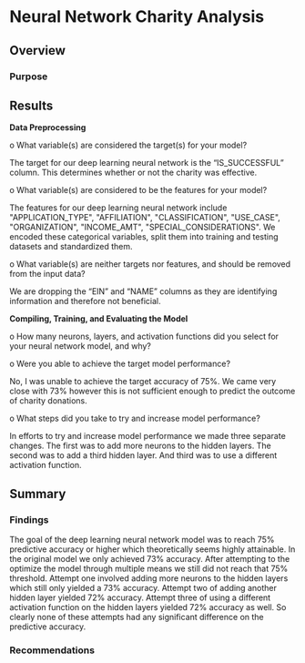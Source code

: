 # Neural Network Charity Analysis
## Overview
### Purpose


## Results
**Data Preprocessing**

o	What variable(s) are considered the target(s) for your model?

The target for our deep learning neural network is the “IS_SUCCESSFUL” column. This determines whether or not the charity was effective. 

o	What variable(s) are considered to be the features for your model?

The features for our deep learning neural network include "APPLICATION_TYPE", "AFFILIATION", "CLASSIFICATION", "USE_CASE", "ORGANIZATION", "INCOME_AMT", "SPECIAL_CONSIDERATIONS". We encoded these categorical variables, split them into training and testing datasets and standardized them. 

o	What variable(s) are neither targets nor features, and should be removed from the input data? 

We are dropping the “EIN” and “NAME” columns as they are identifying information and therefore not beneficial.


**Compiling, Training, and Evaluating the Model**

o	How many neurons, layers, and activation functions did you select for your neural network model, and why?

o	Were you able to achieve the target model performance?

No, I was unable to achieve the target accuracy of 75%. We came very close with 73% however this is not sufficient enough to predict the outcome of charity donations.

o	What steps did you take to try and increase model performance? 

In efforts to try and increase model performance we made three separate changes. The first was to add more neurons to the hidden layers. The second was to add a third hidden layer. And third was to use a different activation function. 


## Summary
### Findings
The goal of the deep learning neural network model was to reach 75% predictive accuracy or higher which theoretically seems highly attainable. In the original model we only achieved 73% accuracy. After attempting to the optimize the model through multiple means we still did not reach that 75% threshold. Attempt one involved adding more neurons to the hidden layers which still only yielded a 73% accuracy. Attempt two of adding another hidden layer yielded 72% accuracy. Attempt three of using a different activation function on the hidden layers yielded 72% accuracy as well. So clearly none of these attempts had any significant difference on the predictive accuracy.
### Recommendations
